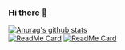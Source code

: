 ### Hi there 👋

<!--
**SuperManito/SuperManito** is a ✨ _special_ ✨ repository because its `README.md` (this file) appears on your GitHub profile.

Here are some ideas to get you started:

- 🔭 I’m currently working on ...
- 🌱 I’m currently learning ...
- 👯 I’m looking to collaborate on ...
- 🤔 I’m looking for help with ...
- 💬 Ask me about ...
- 📫 How to reach me: ...
- 😄 Pronouns: ...
- ⚡ Fun fact: ...
-->

[![Anurag's github stats](https://github-readme-stats.vercel.app/api?username=SuperManito&show_icons=true&theme=Gradient)](https://github.com/SuperManito)\
[![ReadMe Card](https://github-readme-stats.vercel.app/api/pin/?username=SuperManito&repo=JD-FreeFuck&theme=Gradient)](https://github.com/SuperManito/JD-FreeFuck)
[![ReadMe Card](https://github-readme-stats.vercel.app/api/pin/?username=SuperManito&repo=Shell&theme=Gradient)](https://github.com/SuperManito/Shell)
